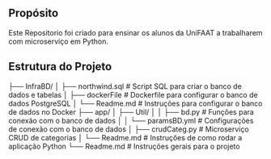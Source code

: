 ## Propósito

Este Repositorio foi criado para ensinar os alunos da UniFAAT a trabalharem com microserviço em Python.

## Estrutura do Projeto

├── InfraBD/
│   ├── northwind.sql            # Script SQL para criar o banco de dados e tabelas
│   ├── dockerFile               # Dockerfile para configurar o banco de dados PostgreSQL
│   └── Readme.md                # Instruções para configurar o banco de dados no Docker
├── app/
│   ├── Util/
│   │   ├── bd.py                # Funções para conexão com o banco de dados
│   │   └── paramsBD.yml         # Configurações de conexão com o banco de dados
│   ├── crudCateg.py             # Microserviço CRUD de categorias
│   └── Readme.md                # Instruções de como rodar a aplicação Python
└── Readme.md                    # Instruções gerais para o projeto

